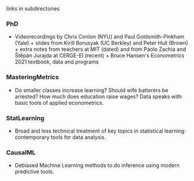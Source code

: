 links in subdirectories

### PhD
- Videorecordings by Chris Conlon (NYU) and Paul Goldsmith-Pinkham (Yale) + slides from Kirill Borusyak (UC Berkley) and Peter Hull (Brown) + extra notes from teachers at MIT (dated) and from Paolo Zachia and Štěpán Jurajda at CERGE-EI (recent) + Bruce Hansen's Econometrics 2021 textbook, data and programs 

### MasteringMetrics 
- Do smaller classes increase learning? Should wife batterers be arrested? How much does education raise wages?  Data speaks with basic tools of applied econometrics.

### StatLearning 
- Broad and less technical treatment of key topics in statistical learning: contemporary tools for data analysis.
  
### CausalML
- Debiased Machine Learning methods to do inference using modern predictive tools.
